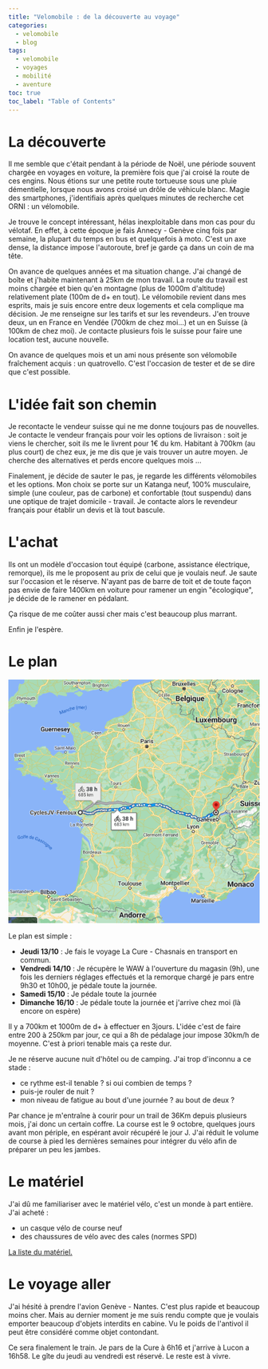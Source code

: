 ```yaml
---
title: "Velomobile : de la découverte au voyage"
categories:
  - velomobile
  - blog
tags:
  - velomobile
  - voyages
  - mobilité
  - aventure
toc: true
toc_label: "Table of Contents"
---
```


# La découverte

Il me semble que c'était pendant à la période de Noël, une période souvent chargée en voyages en voiture, la première fois que j'ai croisé la route de ces engins. Nous étions sur une petite route tortueuse sous une pluie démentielle, lorsque nous avons croisé un drôle de véhicule blanc. Magie des smartphones, j'identifiais après quelques minutes de recherche cet ORNI : un vélomobile.

Je trouve le concept intéressant, hélas inexploitable dans mon cas pour du vélotaf. En effet, à cette époque je fais Annecy - Genève cinq fois par semaine, la plupart du temps en bus et quelquefois à moto. C'est un axe dense, la distance impose l'autoroute, bref je garde ça dans un coin de ma tête.

On avance de quelques années et ma situation change. J'ai changé de boîte et j'habite maintenant à 25km de mon travail. La route du travail est moins chargée et bien qu'en montagne (plus de 1000m d'altitude) relativement plate (100m de d+ en tout). Le vélomobile revient dans mes esprits, mais je suis encore entre deux logements et cela complique ma décision. Je me renseigne sur les tarifs et sur les revendeurs. J'en trouve deux, un en France en Vendée (700km de chez moi...) et un en Suisse (à 100km de chez moi). Je contacte plusieurs fois le suisse pour faire une location test, aucune nouvelle.

On avance de quelques mois et un ami nous présente son vélomobile fraîchement acquis : un quatrovello. C'est l'occasion de tester et de se dire que c'est possible.

# L'idée fait son chemin

Je recontacte le vendeur suisse qui ne me donne toujours pas de nouvelles. Je contacte le vendeur français pour voir les options de livraison : soit je viens le chercher, soit ils me le livrent pour 1€ du km. Habitant à 700km (au plus court) de chez eux, je me dis que je vais trouver un autre moyen. Je cherche des alternatives et perds encore quelques mois ...

Finalement, je décide de sauter le pas, je regarde les différents vélomobiles et les options. Mon choix se porte sur un Katanga neuf, 100% musculaire, simple (une couleur, pas de carbone) et confortable (tout suspendu) dans une optique de trajet domicile - travail. Je contacte alors le revendeur français pour établir un devis et là tout bascule.

# L'achat

Ils ont un modèle d'occasion tout équipé (carbone, assistance électrique, remorque), ils me le proposent au prix de celui que je voulais neuf. Je saute sur l'occasion et le réserve. N'ayant pas de barre de toit et de toute façon pas envie de faire 1400km en voiture pour ramener un engin "écologique", je décide de le ramener en pédalant.

Ça risque de me coûter aussi cher mais c'est beaucoup plus marrant.

Enfin je l'espère.

# Le plan

![Une petite balade](/assets/images/trip.png)

Le plan est simple :

* __Jeudi 13/10__ : Je fais le voyage La Cure - Chasnais en transport en commun.
* __Vendredi 14/10__ : Je récupère le WAW à l'ouverture du magasin (9h), une fois les derniers réglages effectués et la remorque chargé je pars entre 9h30 et 10h00, je pédale toute la journée.
* __Samedi 15/10__ : Je pédale toute la journée
* __Dimanche 16/10__ :  Je pédale toute la journée et j'arrive chez moi (là encore on espère)

Il y a 700km et 1000m de d+ à effectuer en 3jours. L'idée c'est de faire entre 200 à 250km par jour, ce qui a 8h de pédalage jour impose 30km/h de moyenne. C'est à priori tenable mais ça reste dur.

Je ne réserve aucune nuit d'hôtel ou de camping. J'ai trop d'inconnu a ce stade :
* ce rythme est-il tenable ? si oui combien de temps ?
* puis-je rouler de nuit ?
* mon niveau de fatigue au bout d'une journée ? au bout de deux ?

Par chance je m'entraîne à courir pour un trail de 36Km depuis plusieurs mois, j'ai donc un certain coffre. La course est le 9 octobre, quelques jours avant mon périple, en espérant avoir récupéré le jour J. J'ai réduit le volume de course à pied les dernières semaines pour intégrer du vélo afin de préparer un peu les jambes.

# Le matériel

J'ai dû me familiariser avec le matériel vélo, c'est un monde à part entière. J'ai acheté :
* un casque vélo de course neuf
* des chaussures de vélo avec des cales (normes SPD)

[La liste du matériel.](https://lighterpack.com/r/uzd1t2) 

# Le voyage aller

J'ai hésité à prendre l'avion Genève - Nantes. C'est plus rapide et beaucoup moins cher. Mais au dernier moment je me suis rendu compte que je voulais emporter beaucoup d'objets interdits en cabine. Vu le poids de l'antivol il peut être considéré comme objet contondant.

Ce sera finalement le train. Je pars de la Cure à 6h16 et j'arrive à Lucon a 16h58. Le gîte du jeudi au vendredi est réservé. Le reste est à vivre.

